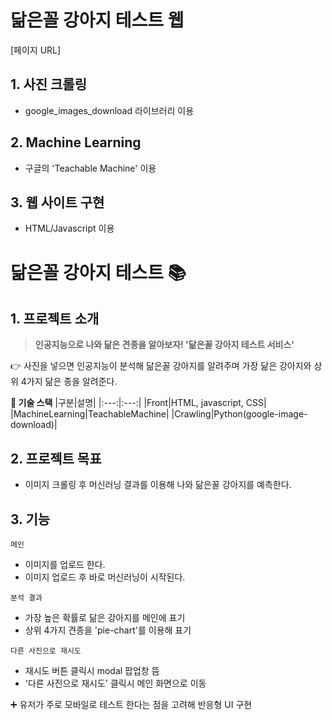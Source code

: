 # 닮은꼴 강아지 테스트 웹

[페이지 URL]

## 1. 사진 크롤링

- google_images_download 라이브러리 이용

## 2. Machine Learning

- 구글의 'Teachable Machine' 이용

## 3. 웹 사이트 구현

- HTML/Javascript 이용

# 닮은꼴 강아지 테스트 :books:

[닮은꼴 강아지 테스트]: https://dogsbreedrecognition.netlify.app/ "닮은꼴 강아지 테스트"

## **1. 프로젝트 소개**

> **인공지능으로 나와 닮은 견종을 알아보자! '닮은꼴 강아지 테스트 서비스'**

👉 사진을 넣으면 인공지능이 분석해 닮은꼴 강아지를 알려주며 가장 닮은 강아지와 상위 4가지 닮은 종을 알려준다.

**🚀 기술 스택**
|구분|설명|
|:---:|:---:|
|Front|HTML, javascript, CSS|
|MachineLearning|TeachableMachine|
|Crawling|Python(google-image-download)|

## **2. 프로젝트 목표**

- 이미지 크롤링 후 머신러닝 결과를 이용해 나와 닮은꼴 강아지를 예측한다.

## **3. 기능**

`메인`

- 이미지를 업로드 한다.
- 이미지 업로드 후 바로 머신러닝이 시작된다.

`분석 결과`

- 가장 높은 확률로 닮은 강아지를 메인에 표기
- 상위 4가지 견종을 'pie-chart'를 이용해 표기

`다른 사진으로 재시도`

- 재시도 버튼 클릭시 modal 팝업창 뜸
- '다른 사진으로 재시도' 클릭시 메인 화면으로 이동

➕ 유저가 주로 모바일로 테스트 한다는 점을 고려해 반응형 UI 구현
